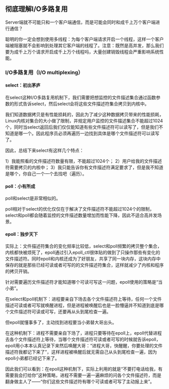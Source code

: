 ## 彻底理解I/O多路复用

Server端就不可能只和一个客户端通信，而是可能会同时和成千上万个客户端进行通信？

聪明的你一定会想到使用多线程：为每个客户端请求开启一个线程，这样一个客户端被阻塞就不会影响到处理其它客户端的线程了。注意：既然是高并发，那么我们要为成千上万个请求开启成千上万个线程吗，大量创建销毁线程会严重影响系统性能。

### I/O多路复用（I/O multiplexing）

#### select：初出茅庐

在select这种I/O多路复用机制下，我们需要把想监控的文件描述集合通过函数参数的形式告诉select，然后select会将这些文件描述符集合拷贝到内核中。

我们知道数据拷贝是有性能损耗的，因此为了减少这种数据拷贝带来的性能损耗，Linux内核对集合的大小做了限制，并规定用户监控的文件描述集合不能超过1024个，同时当select返回后我们仅仅能知道有些文件描述符可以读写了，但是我们不知道是哪一个。因此程序员必须再遍历一边找到具体是哪个文件描述符可以读写了。

因此，总结下来select有这样几个特点：

1）我能照看的文件描述符数量有限，不能超过1024个；
2）用户给我的文件描述符需要拷贝的内核中；
3）我只能告诉你有文件描述符满足要求了，但是我不知道是哪个，你自己一个一个去找吧（遍历）。


#### poll：小有所成

poll和select是非常相似的。

poll相对于select的优化仅仅在于解决了文件描述符不能超过1024个的限制，select和poll都会随着监控的文件描述数量增加而性能下降，因此不适合高并发场景。

#### epoll：独步天下

实际上：文件描述符集合的变化频率比较低，select和poll频繁的拷贝整个集合，内核都快被烦死了，epoll通过引入epoll_ctl很体贴的做到了只操作那些有变化的文件描述符。同时epoll和内核还成为了好朋友，共享了同一块内存，这块内存中保存的就是那些已经可读或者可写的的文件描述符集合，这样就减少了内核和程序的拷贝开销。

针对需要遍历文件描述符才能知道哪个可读可写这一问题，epoll使用的策略是“当小弟”。

在select和poll机制下：进程要亲自下场去各个文件描述符上等待，任何一个文件描述可读或者可写就唤醒进程，但是进程被唤醒后也是一脸懵逼并不知道到底是哪个文件描述符可读或可写，还要再从头到尾检查一遍。

但epoll就懂事多了，主动找到进程要当小弟替大哥出头。

在这种机制下：进程不需要亲自下场了，进程只要等待在epoll上，epoll代替进程去各个文件描述符上等待，当哪个文件描述符可读或者可写的时候就告诉epoll，epoll用小本本认真记录下来然后唤醒大哥：“进程大哥，快醒醒，你要处理的文件描述符我都记下来了”，这样进程被唤醒后就无需自己从头到尾检查一遍，因为epoll小弟都已经记下来了。

因此我们可以看到：在epoll这种机制下，实际上利用的就是“不要打电话给我，有需要我会打给你”这种策略，进程不需要一遍一遍麻烦的问各个文件描述符，而是翻身做主人了——“你们这些文件描述符有哪个可读或者可写了主动报上来”。